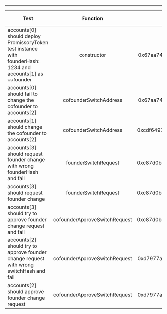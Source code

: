 -------------------------------------
| Test   | Function |     Sender Address    | Test Time | Status | Txn Hash |
|-----|:-------:|:-------:| ------:|------:|:------:|
accounts[0] should deploy PromissoryToken test instance with founderHash: 1234 and accounts[1] as cofounder | constructor | 0x67aa741429f95db9ecb7b9e3a7810f13fa17efed | 49616 | passed | [0x6de218b95aa9bd353b8c1189e654fb4e1bea5583fb34c0e1e03dd2e990af8ce7](https://testnet.etherscan.io/tx/0x6de218b95aa9bd353b8c1189e654fb4e1bea5583fb34c0e1e03dd2e990af8ce7)
accounts[0] should fail to change the cofounder to accounts[2] | cofounderSwitchAddress | 0x67aa741429f95db9ecb7b9e3a7810f13fa17efed | 33078 | passed | [0x9c79f26b2ee47b2e01d035500c0c167f3e9a1af42bbbf6434d54d9ecb08d84c1](https://testnet.etherscan.io/tx/0x9c79f26b2ee47b2e01d035500c0c167f3e9a1af42bbbf6434d54d9ecb08d84c1)
accounts[1] should change the cofounder to accounts[2] | cofounderSwitchAddress | 0xcdf6491a680815d1aabad51e58fc403651f4bb60 | 40083 | passed | [0xd33daefb0e2ca9ecf747371ef076e5371b868e2e22e856d150f15d369d747008](https://testnet.etherscan.io/tx/0xd33daefb0e2ca9ecf747371ef076e5371b868e2e22e856d150f15d369d747008)
accounts[3] should request founder change with wrong founderHash and fail | founderSwitchRequest | 0xc87d0befbddb9965f9c5c4fd95c4327973b2614b | 32059 | passed | [0xa54ea6285eede8a05542fbe290580aec41465e51249d924cc564c06e54253ff8](https://testnet.etherscan.io/tx/0xa54ea6285eede8a05542fbe290580aec41465e51249d924cc564c06e54253ff8)
accounts[3] should request founder change | founderSwitchRequest | 0xc87d0befbddb9965f9c5c4fd95c4327973b2614b | 37076 | passed | [0xcc33db8ffcc1f837ceac80d25e78e6f9ba2535ffceba89816401974b5909ee3e](https://testnet.etherscan.io/tx/0xcc33db8ffcc1f837ceac80d25e78e6f9ba2535ffceba89816401974b5909ee3e)
accounts[3] should try to approve founder change request and fail | cofounderApproveSwitchRequest | 0xc87d0befbddb9965f9c5c4fd95c4327973b2614b | 24072 | passed | [0xd704a29ce90551d5c0a3efae7879ef9af2207f8355bc661bf87629d4c220e677](https://testnet.etherscan.io/tx/0xd704a29ce90551d5c0a3efae7879ef9af2207f8355bc661bf87629d4c220e677)
accounts[2] should try to approve founder change request with wrong switchHash and fail | cofounderApproveSwitchRequest | 0xd7977a9976278552abd5fcea6fa013d2bfdb4b5a | 20079 | passed | [0x9315899dffd9f9660e2e636695cb336b3da008e37e1271adbb91d1e448589535](https://testnet.etherscan.io/tx/0x9315899dffd9f9660e2e636695cb336b3da008e37e1271adbb91d1e448589535)
accounts[2] should approve founder change request | cofounderApproveSwitchRequest | 0xd7977a9976278552abd5fcea6fa013d2bfdb4b5a | 5024 | passed | [0xd8c8d0d473b994f343b01977cb9b20a01aa4f3b87718d6a1712843cd23d16405](https://testnet.etherscan.io/tx/0xd8c8d0d473b994f343b01977cb9b20a01aa4f3b87718d6a1712843cd23d16405)
